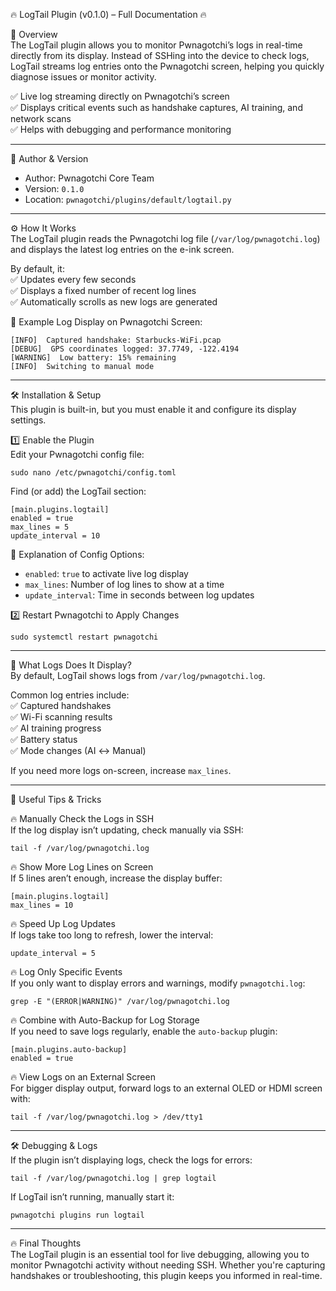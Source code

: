 🔥 LogTail Plugin (v0.1.0) – Full Documentation 🔥  

📌 Overview  
The LogTail plugin allows you to monitor Pwnagotchi’s logs in real-time directly from its display. Instead of SSHing into the device to check logs, LogTail streams log entries onto the Pwnagotchi screen, helping you quickly diagnose issues or monitor activity.  

✅ Live log streaming directly on Pwnagotchi’s screen  
✅ Displays critical events such as handshake captures, AI training, and network scans  
✅ Helps with debugging and performance monitoring  

---

👤 Author & Version  
- Author: Pwnagotchi Core Team  
- Version: `0.1.0`  
- Location: `pwnagotchi/plugins/default/logtail.py`  

---

⚙️ How It Works  
The LogTail plugin reads the Pwnagotchi log file (`/var/log/pwnagotchi.log`) and displays the latest log entries on the e-ink screen.  

By default, it:  
✅ Updates every few seconds  
✅ Displays a fixed number of recent log lines  
✅ Automatically scrolls as new logs are generated  

📌 Example Log Display on Pwnagotchi Screen:  
```
[INFO]  Captured handshake: Starbucks-WiFi.pcap  
[DEBUG]  GPS coordinates logged: 37.7749, -122.4194  
[WARNING]  Low battery: 15% remaining  
[INFO]  Switching to manual mode  
```

---

🛠️ Installation & Setup  
This plugin is built-in, but you must enable it and configure its display settings.  

1️⃣ Enable the Plugin  
Edit your Pwnagotchi config file:  

	sudo nano /etc/pwnagotchi/config.toml  

Find (or add) the LogTail section:  

	[main.plugins.logtail]
	enabled = true
	max_lines = 5  
	update_interval = 10  

📌 Explanation of Config Options:  
- `enabled`: `true` to activate live log display  
- `max_lines`: Number of log lines to show at a time  
- `update_interval`: Time in seconds between log updates  

2️⃣ Restart Pwnagotchi to Apply Changes  

	sudo systemctl restart pwnagotchi  

---

📂 What Logs Does It Display?  
By default, LogTail shows logs from `/var/log/pwnagotchi.log`.  

Common log entries include:  
✅ Captured handshakes  
✅ Wi-Fi scanning results  
✅ AI training progress  
✅ Battery status  
✅ Mode changes (AI ↔ Manual)  

If you need more logs on-screen, increase `max_lines`.  

---

🚀 Useful Tips & Tricks  

🔥 Manually Check the Logs in SSH  
If the log display isn’t updating, check manually via SSH:  

	tail -f /var/log/pwnagotchi.log  

🔥 Show More Log Lines on Screen  
If 5 lines aren’t enough, increase the display buffer:  

	[main.plugins.logtail]
	max_lines = 10  

🔥 Speed Up Log Updates  
If logs take too long to refresh, lower the interval:  

	update_interval = 5  

🔥 Log Only Specific Events  
If you only want to display errors and warnings, modify `pwnagotchi.log`:  

	grep -E "(ERROR|WARNING)" /var/log/pwnagotchi.log  

🔥 Combine with Auto-Backup for Log Storage  
If you need to save logs regularly, enable the `auto-backup` plugin:  

	[main.plugins.auto-backup]
	enabled = true  

🔥 View Logs on an External Screen  
For bigger display output, forward logs to an external OLED or HDMI screen with:  

	tail -f /var/log/pwnagotchi.log > /dev/tty1  

---

🛠️ Debugging & Logs  
If the plugin isn’t displaying logs, check the logs for errors:  

	tail -f /var/log/pwnagotchi.log | grep logtail  

If LogTail isn’t running, manually start it:  

	pwnagotchi plugins run logtail  

---

🔥 Final Thoughts  
The LogTail plugin is an essential tool for live debugging, allowing you to monitor Pwnagotchi activity without needing SSH. Whether you're capturing handshakes or troubleshooting, this plugin keeps you informed in real-time.  
